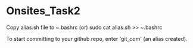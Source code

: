 # Onsites_Task2

Copy alias.sh file to ~.bashrc
(or)
sudo cat alias.sh >> ~.bashrc

To start committing to your github repo, enter 'git_com' (an alias created).